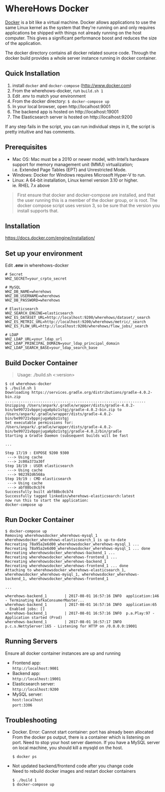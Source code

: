 # WhereHows Docker 
[Docker](http://www.docker.com) is a bit like a virtual machine.  Docker allows applications to use the same Linux kernel as the system that they're running on and only requires applications be shipped with things not already running on the host computer. This gives a significant performance boost and reduces the size of the application.   
  
The docker directory contains all docker related source code. 
Through the docker build provides a whole server instance running in docker container.   

## Quick Installation
1. install ```docker``` and ```docker-compose``` (http://www.docker.com)  
1. From the wherehows-docker, run ```build.sh 1```
1. Edit .env to match your environment
1. From the docker directory: ```$ docker-compose up```
1. In your local browser, open http://localhost:9001
1. The backend app is hosted on http://localhost:19001
1. The Elasticsearch server is hosted on http://localhost:9200

If any step fails in the script, you can run individual steps in it, the script is pretty intuitive and has comments.

## Prerequisites
- Mac OS: Mac must be a 2010 or newer model, with Intel’s hardware support for memory management unit (MMU) virtualization;  
  i.e. Extended Page Tables (EPT) and Unrestricted Mode.
- Windows: Docker for Windows requires Microsoft Hyper-V to run.
- Linux: A 64-bit installation, Linux kernel version 3.10 or higher.  
  ie. RHEL 7.x above

> First ensure that docker and docker-compose are installed, and that the user running this is a member of the docker group, or is root.
> The docker compose script uses version 3, so be sure that the version you install supports that.
## Installation
https://docs.docker.com/engine/installation/


## Set up your environment
Edit **.env** in wherehows-docker
```
# Secret
WHZ_SECRET=your_crpto_secret
  
# MySQL
WHZ_DB_NAME=wherehows
WHZ_DB_USERNAME=wherehows
WHZ_DB_PASSWORD=wherehows
  
# Elasticsearch
WHZ_SEARCH_ENGINE=elasticsearch
WHZ_ES_DATASET_URL=http://localhost:9200/wherehows/dataset/_search
WHZ_ES_METRIC_URL=http://localhost:9200/wherehows/metric/_search
WHZ_ES_FLOW_URL=http://localhost:9200/wherehows/flow_jobs/_search
  
# LDAP
WHZ_LDAP_URL=your_ldap_url
WHZ_LDAP_PRINCIPAL_DOMAIN=your_ldap_principal_domain
WHZ_LDAP_SEARCH_BASE=your_ldap_search_base
```

## Build Docker Container
> Usage: ./build.sh <:version>  
```
$ cd wherehows-docker
$ ./build.sh 1
Downloading https://services.gradle.org/distributions/gradle-4.0.2-bin.zip
................................................................
Unzipping /Users/anpark/.gradle/wrapper/dists/gradle-4.0.2-bin/be99721vbppnjuga6pbz1stgj/gradle-4.0.2-bin.zip to /Users/anpark/.gradle/wrapper/dists/gradle-4.0.2-bin/be99721vbppnjuga6pbz1stgj
Set executable permissions for: /Users/anpark/.gradle/wrapper/dists/gradle-4.0.2-bin/be99721vbppnjuga6pbz1stgj/gradle-4.0.2/bin/gradle
Starting a Gradle Daemon (subsequent builds will be fast  
  
...  
  
Step 17/19 : EXPOSE 9200 9300
 ---> Using cache
 ---> 2c00a373a30f
Step 18/19 : USER elasticsearch
 ---> Using cache
 ---> 982392d6568a
Step 19/19 : CMD elasticsearch
 ---> Using cache
 ---> abf88bc0cb74
Successfully built abf88bc0cb74
Successfully tagged linkedin/wherehows-elasticsearch:latest
now run this to start the application:
docker-compose up
``` 

 
## Run Docker Container
```
$ docker-compose up
Removing wherehowsdocker_wherehows-mysql_1
wherehowsdocker_wherehows-elasticsearch_1 is up-to-date
Recreating 78a95a2e6d00_wherehowsdocker_wherehows-mysql_1 ... 
Recreating 78a95a2e6d00_wherehowsdocker_wherehows-mysql_1 ... done
Recreating wherehowsdocker_wherehows-backend_1 ... 
Recreating wherehowsdocker_wherehows-frontend_1 ... 
Recreating wherehowsdocker_wherehows-backend_1
Recreating wherehowsdocker_wherehows-frontend_1 ... done
Attaching to wherehowsdocker_wherehows-elasticsearch_1, wherehowsdocker_wherehows-mysql_1, wherehowsdocker_wherehows-backend_1, wherehowsdocker_wherehows-frontend_1
  
...
  
wherehows-backend_1        | 2017-08-01 16:57:16 INFO  application:146 - Terminating KafkaConsumerMaster...
wherehows-backend_1        | 2017-08-01 16:57:16 INFO  application:65 - Enabled jobs: []
wherehows-backend_1        | 2017-08-01 16:57:16 INFO  p.a.Play:97 - Application started (Prod)
wherehows-backend_1        | 2017-08-01 16:57:17 INFO  p.c.s.NettyServer:165 - Listening for HTTP on /0.0.0.0:19001   

```

## Running Servers
Ensure all docker container instances are up and running
- Frontend app:  
    ```http://localhost:9001```  
- Backend app:  
    ```http://localhost:19001```  
- Elasticsearch server:   
    ```http://localhost:9200```    
- MySQL server:    
    ```host:localhost```   
    ```port:3306```

## Troubleshooting
- Docker. Error: Cannot start container: port has already been allocated  
  From the docker ps output, there is a container which is listening on port. Need to stop your host server daemon.
  If you have a MySQL server on local machine, you should kill a mysqld on the host.
  ```
  $ docker ps  
  
  ```
  

- Not updated backend/frontend code after you change code  
  Need to rebuild docker images and restart docker containers 
  ```
  $ ./build 1
  $ docker-compose up
  ```